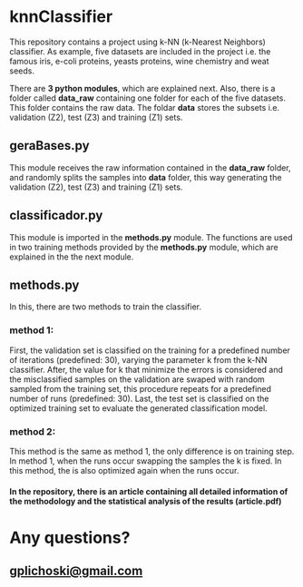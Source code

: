 # knnClassifier
This repository contains a project using k-NN (k-Nearest Neighbors) classifier. As example, five datasets are included in the project i.e. the famous iris, e-coli proteins, yeasts proteins, wine chemistry and weat seeds.

There are **3 python modules**, which are explained next. Also, there is a folder called **data_raw** containing one folder for each of the five datasets. This folder contains the raw data. The foldar **data** stores the subsets i.e. validation (Z2), test (Z3) and training (Z1) sets.

## geraBases.py
  This module receives the raw information contained in the **data_raw** folder, and randomly splits the samples into **data**
 folder, this way generating the validation (Z2), test (Z3) and training (Z1) sets.

## classificador.py
  This module is imported in the **methods.py** module. The functions are used in two training methods provided by the **methods.py** module, which are explained in the the next module.

## methods.py
  In this, there are two methods to train the classifier.
  
### method 1:
First, the validation set is classified on the training for a predefined number of iterations (predefined: 30), varying the parameter k from the k-NN classifier. After, the value for k that minimize the errors is considered and the misclassified samples on the validation are swaped with random sampled from the training set, this procedure repeats for a predefined number of runs (predefined: 30). Last, the test set is classified on the optimized training set to evaluate the generated classification model.

### method 2:
This method is the same as method 1, the only difference is on training step. In method 1, when the runs occur swapping the samples the k is fixed. In this method, the is also optimized again when the runs occur.
    
#### In the repository, there is an article containing all detailed information of the methodology and the statistical analysis of the results (article.pdf)

# Any questions?
## gplichoski@gmail.com



